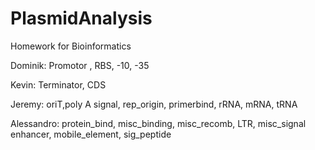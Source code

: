 PlasmidAnalysis
===============

Homework for Bioinformatics

Dominik: Promotor , RBS, -10, -35

Kevin: Terminator, CDS

Jeremy: oriT,poly A signal, rep_origin, primerbind, rRNA, mRNA, tRNA

Alessandro: protein_bind, misc_binding, misc_recomb, LTR, misc_signal
enhancer, mobile_element, sig_peptide
